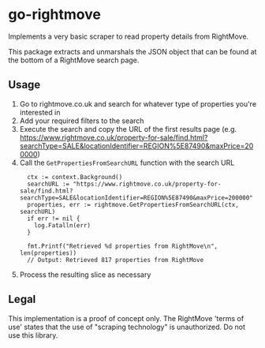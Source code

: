 # go-rightmove

Implements a very basic scraper to read property details from RightMove.

This package extracts and unmarshals the JSON object that can be found at the bottom of a RightMove search page.

## Usage

1. Go to rightmove.co.uk and search for whatever type of properties you're interested in
1. Add your required filters to the search
1. Execute the search and copy the URL of the first results page (e.g. https://www.rightmove.co.uk/property-for-sale/find.html?searchType=SALE&locationIdentifier=REGION%5E87490&maxPrice=200000)
1. Call the `GetPropertiesFromSearchURL` function with the search URL
    ```golang
      ctx := context.Background()
      searchURL := "https://www.rightmove.co.uk/property-for-sale/find.html?searchType=SALE&locationIdentifier=REGION%5E87490&maxPrice=200000"
      properties, err := rightmove.GetPropertiesFromSearchURL(ctx, searchURL)
      if err != nil {
        log.Fatalln(err)
      }

      fmt.Printf("Retrieved %d properties from RightMove\n", len(properties))
      // Output: Retrieved 817 properties from RightMove
    ```
1. Process the resulting slice as necessary

## Legal

This implementation is a proof of concept only. The RightMove 'terms of use' states that the use of "scraping technology" is unauthorized. Do not use this library.